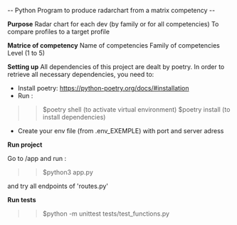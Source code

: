 -- Python Program to produce radarchart from a matrix competency --

**Purpose**
Radar chart for each dev (by family or for all competencies)
To compare profiles to a target profile

**Matrice of competency**
Name of competencies
Family of competencies
Level (1 to 5)

**Setting up**
All dependencies of this project are dealt by poetry.
In order to retrieve all necessary dependencies, you need to:

- Install poetry: https://python-poetry.org/docs/#installation
- Run :

> > $poetry shell (to activate virtual environment)
> > $poetry install (to install dependencies)

- Create your env file (from .env_EXEMPLE) with port and server adress

**Run project**

Go to /app and run :

> > $python3 app.py

and try all endpoints of 'routes.py'

**Run tests**

> > $python -m unittest tests/test_functions.py
